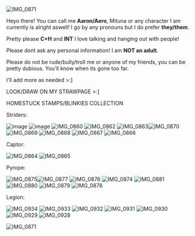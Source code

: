 ![IMG_0871](https://github.com/user-attachments/assets/c37ba19e-a212-433a-8c4e-1d5fbda66f84)

Heyo there! You can call me **Aaron/Aero**, Mituna or any character I am currently is alright aswell! I go by any pronouns but I do prefer **they/them**.

Pretty please **C+H** and **INT** I love talking and hanging out with people!

Please dont ask any personal information! I am **NOT an adult**.

Please do not be rude/bully/troll me or anyone of my friends, you can be pretty dubious. You'll know when its gone too far.

I'll add more as needed >:]

LOOK/DRAW ON MY STRAWPAGE >:]

HOMESTUCK STAMPS/BLINKIES COLLECTION

Striders:

![image](https://github.com/user-attachments/assets/fda473e2-f063-44e1-985f-932b2f4eb012) ![image](https://github.com/user-attachments/assets/45b5706a-f6f0-45d8-9b37-fbeb69b2173b) ![IMG_0860](https://github.com/user-attachments/assets/95e74cd4-6db8-458e-b95d-9c13806c0970) ![IMG_0862](https://github.com/user-attachments/assets/f8b59a82-3df7-4910-a7f2-5968c8084477) ![IMG_0863](https://github.com/user-attachments/assets/df30e738-cda7-4337-970b-07aa6d4565a3)![IMG_0870](https://github.com/user-attachments/assets/d5b4bf6a-e349-4ad1-a7bc-8eed1415f26c)![IMG_0869](https://github.com/user-attachments/assets/c907c4b6-9793-4703-bcee-5738e534ea22)
![IMG_0868](https://github.com/user-attachments/assets/b625bcaa-3bad-4aa9-88c4-3ae0f07379c0)
![IMG_0867](https://github.com/user-attachments/assets/1ab9c183-752c-4231-85d8-de13196daf36)
![IMG_0866](https://github.com/user-attachments/assets/72d39856-fe2f-46cf-a6f7-2a21c5242411)



Captor:

![IMG_0864](https://github.com/user-attachments/assets/75fc1a57-e394-4033-8b65-99385caeb447)
![IMG_0865](https://github.com/user-attachments/assets/30b4e456-c1c1-4b37-bbab-159c3506162f)


Pyrope:

![IMG_0875](https://github.com/user-attachments/assets/5c230087-88da-4a85-a713-30ca78c8b594)![IMG_0877](https://github.com/user-attachments/assets/ec2b7dea-e6a2-4517-99df-595d91303cdd)
![IMG_0876](https://github.com/user-attachments/assets/5247a34c-1f43-4631-9037-9f5c129fdf30) ![IMG_0874](https://github.com/user-attachments/assets/605c6321-df59-4cb8-bf1e-e346244d36a0) ![IMG_0881](https://github.com/user-attachments/assets/bae7687e-f10c-459e-8649-6d9b53f45958)
![IMG_0880](https://github.com/user-attachments/assets/60f63377-9141-432c-8d25-27dcfdfb3b71)
![IMG_0879](https://github.com/user-attachments/assets/4df0e6a2-f9f8-44c6-9d3f-294bffd5d997)
![IMG_0878](https://github.com/user-attachments/assets/da801f3e-8352-43a9-9a7d-6e61d829fec1)


Legion:

![IMG_0934](https://github.com/user-attachments/assets/aa574a2a-36c3-4b07-b949-30e928508fcb)
![IMG_0933](https://github.com/user-attachments/assets/1558e029-19ba-49c6-ac4c-a747dace62cc)
![IMG_0932](https://github.com/user-attachments/assets/952df296-e99e-4318-ad38-837a24b178bb)
![IMG_0931](https://github.com/user-attachments/assets/ed74d2b7-1c34-4673-b744-020398f58493)
![IMG_0930](https://github.com/user-attachments/assets/6855c7ef-ce5c-40b5-8797-6f790759b7aa)
![IMG_0929](https://github.com/user-attachments/assets/ec7d9a23-3230-420d-975a-041b08028857)
![IMG_0928](https://github.com/user-attachments/assets/aa905d39-efed-4526-932a-dadd63e36634)




![IMG_0871](https://github.com/user-attachments/assets/c37ba19e-a212-433a-8c4e-1d5fbda66f84)


